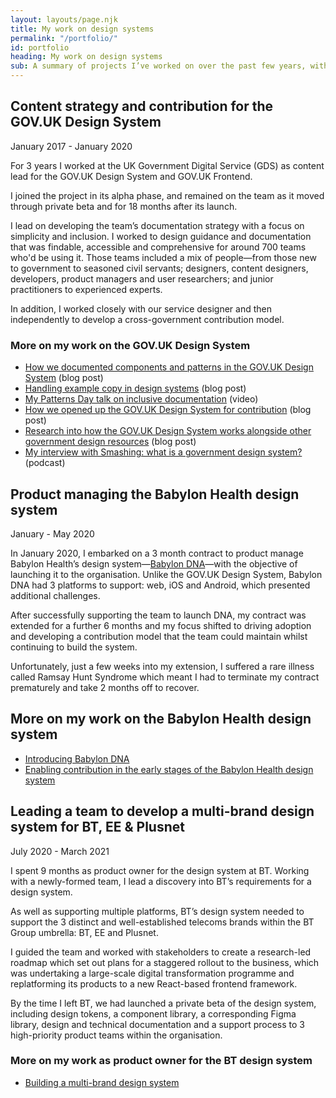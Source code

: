 ```yaml
---
layout: layouts/page.njk
title: My work on design systems
permalink: "/portfolio/"
id: portfolio
heading: My work on design systems
sub: A summary of projects I’ve worked on over the past few years, with links to find out more about them.
---
```


## Content strategy and contribution for the GOV.UK Design System

January 2017 - January 2020

For 3 years I worked at the UK Government Digital Service (GDS) as content lead for the GOV.UK Design System and GOV.UK Frontend.

I joined the project in its alpha phase, and remained on the team as it moved through private beta and for 18 months after its launch. 

I lead on developing the team’s documentation strategy with a focus on simplicity and inclusion. I worked to design guidance and documentation that was findable, accessible and comprehensive for around 700 teams who'd be using it. Those teams included a mix of people—from those new to government to seasoned civil servants; designers, content designers, developers, product managers and user researchers; and junior practitioners to experienced experts. 

In addition, I worked closely with our service designer and then independently to develop a cross-government contribution model.

### More on my work on the GOV.UK Design System

- [How we documented components and patterns in the GOV.UK Design System](https://designnotes.blog.gov.uk/2018/11/05/how-we-document-components-and-patterns-in-the-gov-uk-design-system/) (blog post)
- [Handling example copy in design systems](/articles/example-copy-in-design-systems/) (blog post)
- [My Patterns Day talk on inclusive documentation](https://vimeo.com/345902920) (video)
- [How we opened up the GOV.UK Design System for contribution](https://designnotes.blog.gov.uk/2018/09/26/opening-up-the-gov-uk-design-system-for-contributions/) (blog post)
- [Research into how the GOV.UK Design System works alongside other government design resources](https://designnotes.blog.gov.uk/2019/02/14/how-the-gov-uk-design-system-can-work-alongside-other-government-design-resources/) (blog post)
- [My interview with Smashing: what is a government design system?](https://www.smashingmagazine.com/2020/01/smashing-podcast-episode-7/) (podcast)

## Product managing the Babylon Health design system

January - May 2020

In January 2020, I embarked on a 3 month contract to product manage Babylon Health’s design system—[Babylon DNA](https://dna.babylonhealth.com/ )—with the objective of launching it to the organisation. Unlike the GOV.UK Design System, Babylon DNA had 3 platforms to support: web, iOS and Android, which presented additional challenges. 

After successfully supporting the team to launch DNA, my contract was extended for a further 6 months and my focus shifted to driving adoption and developing a contribution model that the team could maintain whilst continuing to build the system.

Unfortunately, just a few weeks into my extension, I suffered a rare illness called Ramsay Hunt Syndrome which meant I had to terminate my contract prematurely and take 2 months off to recover. 

## More on my work on the Babylon Health design system

- [Introducing Babylon DNA](https://dna.babylonhealth.com/introducing-babylon-dna)
- [Enabling contribution in the early stages of the Babylon Health design system](https://amyhupe.co.uk/articles/enabling-contribution-in-the-early-stages-of-the-babylon-design-system/)

## Leading a team to develop a multi-brand design system for BT, EE & Plusnet

July 2020 - March 2021

I spent 9 months as product owner for the design system at BT. Working with a newly-formed team, I lead a discovery into BT’s requirements for a design system.

As well as supporting multiple platforms, BT’s design system needed to support the 3 distinct and well-established telecoms brands within the BT Group umbrella: BT, EE and Plusnet. 

I guided the team and worked with stakeholders to create a research-led roadmap which set out plans for a staggered rollout to the business, which was undertaking a large-scale digital transformation programme and replatforming its products to a new React-based frontend framework.

By the time I left BT, we had launched a private beta of the design system, including design tokens, a component library, a corresponding Figma library, design and technical documentation and a support process to 3 high-priority product teams within the organisation. 

### More on my work as product owner for the BT design system

- [Building a multi-brand design system](https://medium.com/bts-design-team/building-a-multi-brand-design-system-79469d425bf3) 
